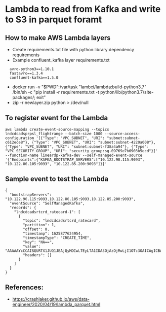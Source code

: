 # Lambda to read from Kafka and write to S3 in parquet foramt

## How to make AWS Lambda layers
* Create requirements.txt file with python library dependency requirements
* Example confluent_kafka layer requirements.txt
```
  avro-python3==1.10.1
  fastavro==1.3.4
  confluent-kafka==1.5.0
```
* docker run -v "$PWD":/var/task "lambci/lambda:build-python3.7" /bin/sh -c "pip install -r requirements.txt -t python/lib/python3.7/site-packages/; exit"
* zip -r newlayer.zip python > /dev/null

## To register event for the Lambda
```
aws lambda create-event-source-mapping --topics lndcdcadsprpsl_flightrange --batch-size 1000 --source-access-configuration '[{"Type": "VPC_SUBNET", "URI": "subnet:subnet-c612ece8"}, {"Type": "VPC_SUBNET", "URI": "subnet:subnet-4220a008"},{"Type": "VPC_SUBNET", "URI": "subnet:subnet-f38a4a94"}, {"Type": "VPC_SECURITY_GROUP", "URI": "security_group:sg-09769e7b6903b5ecd"}]' --function-name lineardp-kafka-dev --self-managed-event-source '{"Endpoints":{"KAFKA_BOOTSTRAP_SERVERS":["10.122.90.115:9093", "10.122.80.105:9093", "10.122.85.200:9093"]}}'
```

## Sample event to test the Lambda
```
{
  "bootstrapServers": "10.122.90.115:9093,10.122.80.105:9093,10.122.85.200:9093",
  "eventSource": "SelfManagedKafka",
  "records": {
    "lndcdcadsrtcrd_ratecard-1": [
      {
        "topic": "lndcdcadsrtcrd_ratecard",
        "partition": 1,
        "offset": 0,
        "timestamp": 1625877624954,
        "timestampType": "CREATE_TIME",
        "key": "NA==",
        "value": "AAAAAYcCCAISQURTX1JUQ1JEAjQyMDIwLTEyLTA1IDA3OjAzOjMwLjI1OTc3OAICAgICBAIaRVVSTyBSYXRlY2FyZAIaRVVSTyBSYXRlY2FyZAJYQWRkaXRpb24gb2YgTXVsdGktUmF0ZWNhcmQgZm9yIEludGVybmF0aW9uYWwCIAIMAgAAAgICNAxJTlNFUlQmMjAyMS0wNy0wMiAwNDowMDowMCYyMDIxLTA3LTAyIDA0OjAwOjAwEkFEU19SVENSRA==",
        "headers": []
      }
    ]
  }
}
```

## References:
- https://crashlaker.github.io/aws/data-engineer/2020/04/19/lambda_parquet.html